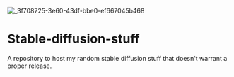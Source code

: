 
![_3f708725-3e60-43df-bbe0-ef667045b468](https://github.com/marduk191/Stable-diffusion-stuff/assets/1769686/1048ffac-a065-49f7-b059-e5f68e3d5dd1)
# Stable-diffusion-stuff
A repository to host my random stable diffusion stuff that doesn't warrant a proper release.
